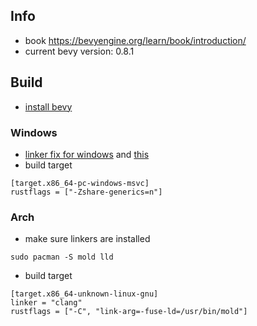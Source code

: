 ## Info
- book https://bevyengine.org/learn/book/introduction/
- current bevy version: 0.8.1
## Build
- [install bevy](https://bevyengine.org/learn/book/getting-started/setup/)
### Windows
- [linker fix for windows](https://github.com/bevyengine/bevy/issues/1110#issuecomment-772012026) and [this](https://github.com/bevyengine/bevy/issues/2921)
- build target
```
[target.x86_64-pc-windows-msvc]
rustflags = ["-Zshare-generics=n"]
```
### Arch
- make sure linkers are installed
```
sudo pacman -S mold lld
```
- build target
```
[target.x86_64-unknown-linux-gnu]
linker = "clang"
rustflags = ["-C", "link-arg=-fuse-ld=/usr/bin/mold"]
```
